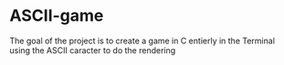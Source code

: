 # ASCII-game
The goal of the project is to create a game in C entierly in the Terminal using the ASCII caracter to do the rendering

